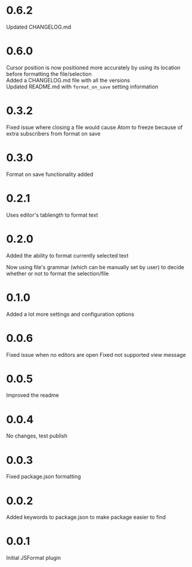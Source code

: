 # 0.6.2

Updated CHANGELOG.md

# 0.6.0

Cursor position is now positioned more accurately by using its location before formatting the file/selection  
Added a CHANGELOG.md file with all the versions  
Updated README.md with `format_on_save` setting information  

# 0.3.2

Fixed issue where closing a file would cause Atom to freeze because of extra subscribers from format on save

# 0.3.0

Format on save functionality added

# 0.2.1

Uses editor's tablength to format text

# 0.2.0

Added the ability to format currently selected text

Now using file's grammar (which can be manually set by user) to decide whether or not to format the selection/file

# 0.1.0

Added a lot more settings and configuration options

# 0.0.6

Fixed issue when no editors are open
Fixed not supported view message

# 0.0.5

Improved the readme

# 0.0.4

No changes, test publish

# 0.0.3

Fixed package.json formatting

# 0.0.2

Added keywords to package.json to make package easier to find

# 0.0.1

Initial JSFormat plugin
